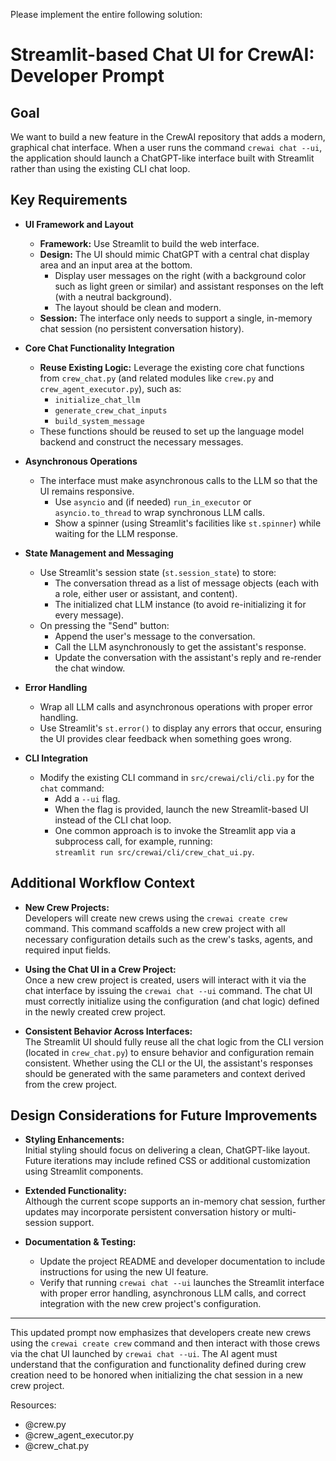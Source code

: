 Please implement the entire following solution:

# Streamlit-based Chat UI for CrewAI: Developer Prompt

## Goal

We want to build a new feature in the CrewAI repository that adds a modern, graphical chat interface. When a user runs the command `crewai chat --ui`, the application should launch a ChatGPT-like interface built with Streamlit rather than using the existing CLI chat loop.

## Key Requirements

- **UI Framework and Layout**  
  - **Framework:** Use Streamlit to build the web interface.
  - **Design:** The UI should mimic ChatGPT with a central chat display area and an input area at the bottom.
    - Display user messages on the right (with a background color such as light green or similar) and assistant responses on the left (with a neutral background).
    - The layout should be clean and modern.
  - **Session:** The interface only needs to support a single, in-memory chat session (no persistent conversation history).

- **Core Chat Functionality Integration**  
  - **Reuse Existing Logic:** Leverage the existing core chat functions from `crew_chat.py` (and related modules like `crew.py` and `crew_agent_executor.py`), such as:
    - `initialize_chat_llm`
    - `generate_crew_chat_inputs`
    - `build_system_message`
  - These functions should be reused to set up the language model backend and construct the necessary messages.

- **Asynchronous Operations**  
  - The interface must make asynchronous calls to the LLM so that the UI remains responsive.
    - Use `asyncio` and (if needed) `run_in_executor` or `asyncio.to_thread` to wrap synchronous LLM calls.
    - Show a spinner (using Streamlit's facilities like `st.spinner`) while waiting for the LLM response.

- **State Management and Messaging**  
  - Use Streamlit's session state (`st.session_state`) to store:
    - The conversation thread as a list of message objects (each with a role, either user or assistant, and content).
    - The initialized chat LLM instance (to avoid re-initializing it for every message).
  - On pressing the "Send" button:
    - Append the user's message to the conversation.
    - Call the LLM asynchronously to get the assistant's response.
    - Update the conversation with the assistant's reply and re-render the chat window.

- **Error Handling**  
  - Wrap all LLM calls and asynchronous operations with proper error handling.
  - Use Streamlit's `st.error()` to display any errors that occur, ensuring the UI provides clear feedback when something goes wrong.

- **CLI Integration**  
  - Modify the existing CLI command in `src/crewai/cli/cli.py` for the `chat` command:
    - Add a `--ui` flag.
    - When the flag is provided, launch the new Streamlit-based UI instead of the CLI chat loop.
    - One common approach is to invoke the Streamlit app via a subprocess call, for example, running:  
      `streamlit run src/crewai/cli/crew_chat_ui.py`.

## Additional Workflow Context

- **New Crew Projects:**  
  Developers will create new crews using the `crewai create crew` command. This command scaffolds a new crew project with all necessary configuration details such as the crew's tasks, agents, and required input fields.
  
- **Using the Chat UI in a Crew Project:**  
  Once a new crew project is created, users will interact with it via the chat interface by issuing the `crewai chat --ui` command. The chat UI must correctly initialize using the configuration (and chat logic) defined in the newly created crew project.

- **Consistent Behavior Across Interfaces:**  
  The Streamlit UI should fully reuse all the chat logic from the CLI version (located in `crew_chat.py`) to ensure behavior and configuration remain consistent. Whether using the CLI or the UI, the assistant's responses should be generated with the same parameters and context derived from the crew project.

## Design Considerations for Future Improvements

- **Styling Enhancements:**  
  Initial styling should focus on delivering a clean, ChatGPT-like layout. Future iterations may include refined CSS or additional customization using Streamlit components.

- **Extended Functionality:**  
  Although the current scope supports an in-memory chat session, further updates may incorporate persistent conversation history or multi-session support.

- **Documentation & Testing:**  
  - Update the project README and developer documentation to include instructions for using the new UI feature.
  - Verify that running `crewai chat --ui` launches the Streamlit interface with proper error handling, asynchronous LLM calls, and correct integration with the new crew project's configuration.

---

This updated prompt now emphasizes that developers create new crews using the `crewai create crew` command and then interact with those crews via the chat UI launched by `crewai chat --ui`. The AI agent must understand that the configuration and functionality defined during crew creation need to be honored when initializing the chat session in a new crew project.

Resources:
- @crew.py 
- @crew_agent_executor.py 
- @crew_chat.py 
